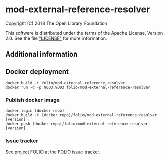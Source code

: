 # mod-external-reference-resolver

Copyright (C) 2018 The Open Library Foundation

This software is distributed under the terms of the Apache License, Version 2.0.
See the file ["LICENSE"](LICENSE) for more information.

## Additional information

## Docker deployment

```
docker build -t folio/mod-external-reference-resolver .
docker run -d -p 9003:9003 folio/mod-external-reference-resolver
```

### Publish docker image

```
docker login [docker repo]
docker build -t [docker repo]/folio/mod-external-reference-resolver:[version] .
docker push [docker repo]/folio/mod-external-reference-resolver:[version]
```

### Issue tracker

See project [FOLIO](https://issues.folio.org/browse/FOLIO)
at the [FOLIO issue tracker](https://dev.folio.org/guidelines/issue-tracker/).
